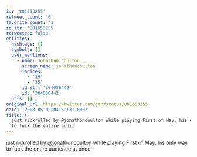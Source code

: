 ```yaml
---
id: '801653255'
retweet_count: '0'
favorite_count: '1'
id_str: '801653255'
retweeted: false
entities:
  hashtags: []
  symbols: []
  user_mentions:
    - name: Jonathon Coulton
      screen_name: jonathoncoulton
      indices:
        - '19'
        - '35'
      id_str: '304056442'
      id: '304056442'
  urls: []
original_url: https://twitter.com/jth/status/801653255
date: '2008-05-02T04:39:31.000Z'
title: >-
  just rickrolled by @jonathoncoulton while playing First of May, his only way
  to fuck the entire audi…
---
```


just rickrolled by @jonathoncoulton while playing First of May, his only way to fuck the entire audience at once.